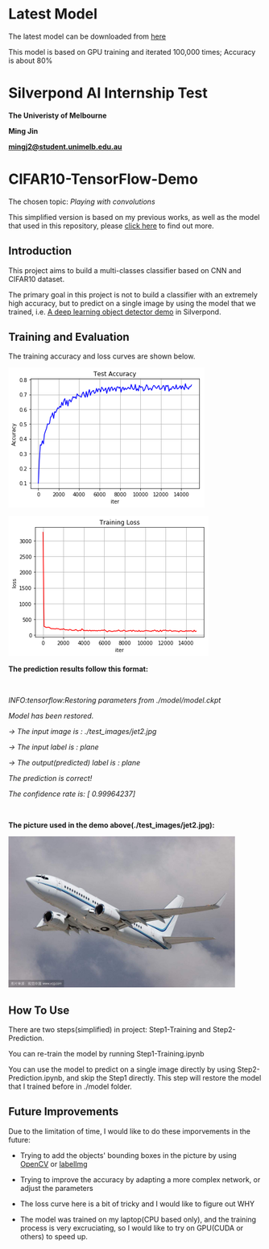# Latest Model
The latest model can be downloaded from [here](https://drive.google.com/open?id=1o406WpzPczS1AGLODWQH3-CdfxwxaLKr)

This model is based on GPU training and iterated 100,000 times; Accuracy is about 80%

# Silverpond AI Internship Test

**The Univeristy of Melbourne**

**Ming Jin**

**<mingj2@student.unimelb.edu.au>**

# CIFAR10-TensorFlow-Demo

The chosen topic: *Playing with convolutions*

This simplified version is based on my previous works, as well as the model that used in this repository, please [click here](https://github.com/KimMeen/CIFAR10-Tensorflow-Single-Image-Test) to find out more.

## Introduction
This project aims to build a multi-classes classifier based on CNN and CIFAR10 dataset.

The primary goal in this project is not to build a classifier with an extremely high accuracy, but to predict on a single
image by using the model that we trained, i.e. [A deep learning object detector demo](http://silverpond.com.au/object-detector) in Silverpond.
## Training and Evaluation
The training accuracy and loss curves are shown below.

![Test_Accuracy](https://github.com/KimMeen/CIFAR10-Tensorflow-Single-Image-Test/raw/master/Test_accuracy.png)

![Training_Loss](https://github.com/KimMeen/CIFAR10-Tensorflow-Single-Image-Test/raw/master/training_loss.png)

**The prediction results follow this format:**

<br>

*INFO:tensorflow:Restoring parameters from ./model/model.ckpt*

*Model has been restored.*

*-> The input image is : ./test_images/jet2.jpg*

*-> The input label is : plane*

*-> The output(predicted) label is : plane*

*The prediction is correct!*

*The confidence rate is: [ 0.99964237]*

<br>

**The picture used in the demo above(./test_images/jet2.jpg):**

<img src="https://github.com/KimMeen/CIFAR10-TensorFlow-Demo/blob/master/test_images/jet2.jpg" width="450">

## How To Use
There are two steps(simplified) in project: Step1-Training and Step2-Prediction.

You can re-train the model by running Step1-Training.ipynb

You can use the model to predict on a single image directly by using Step2-Prediction.ipynb, and skip the Step1 directly. This step will restore the model that I trained before in ./model folder.

## Future Improvements

Due to the limitation of time, I would like to do these imporvements in the future:

+ Trying to add the objects' bounding boxes in the picture by using [OpenCV](https://opencv.org/) or [labelImg](https://github.com/tzutalin/labelImg)

+ Trying to improve the accuracy by adapting a more complex network, or adjust the parameters

+ The loss curve here is a bit of tricky and I would like to figure out WHY

+ The model was trained on my laptop(CPU based only), and the training process is very excruciating, so I would like to try on GPU(CUDA or others) to speed up.
